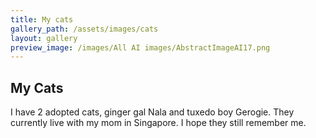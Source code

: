 ```yaml
---
title: My cats
gallery_path: /assets/images/cats
layout: gallery
preview_image: /images/All AI images/AbstractImageAI17.png
---
```


<h2>My Cats</h2>
I have 2 adopted cats, ginger gal Nala and tuxedo boy Gerogie. They currently live with my mom in Singapore. I hope they still remember me.

